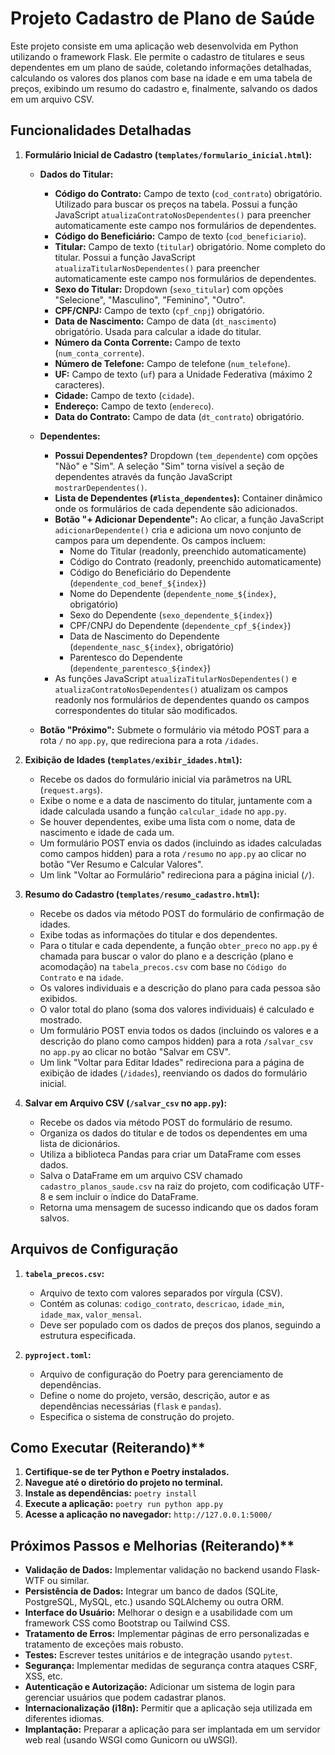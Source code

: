 # Projeto Cadastro de Plano de Saúde

Este projeto consiste em uma aplicação web desenvolvida em Python utilizando o framework Flask. Ele permite o cadastro de titulares e seus dependentes em um plano de saúde, coletando informações detalhadas, calculando os valores dos planos com base na idade e em uma tabela de preços, exibindo um resumo do cadastro e, finalmente, salvando os dados em um arquivo CSV.


## Funcionalidades Detalhadas

1.  **Formulário Inicial de Cadastro (`templates/formulario_inicial.html`):**

      * **Dados do Titular:**
          * **Código do Contrato:** Campo de texto (`cod_contrato`) obrigatório. Utilizado para buscar os preços na tabela. Possui a função JavaScript `atualizaContratoNosDependentes()` para preencher automaticamente este campo nos formulários de dependentes.
          * **Código do Beneficiário:** Campo de texto (`cod_beneficiario`).
          * **Titular:** Campo de texto (`titular`) obrigatório. Nome completo do titular. Possui a função JavaScript `atualizaTitularNosDependentes()` para preencher automaticamente este campo nos formulários de dependentes.
          * **Sexo do Titular:** Dropdown (`sexo_titular`) com opções "Selecione", "Masculino", "Feminino", "Outro".
          * **CPF/CNPJ:** Campo de texto (`cpf_cnpj`) obrigatório.
          * **Data de Nascimento:** Campo de data (`dt_nascimento`) obrigatório. Usada para calcular a idade do titular.
          * **Número da Conta Corrente:** Campo de texto (`num_conta_corrente`).
          * **Número de Telefone:** Campo de telefone (`num_telefone`).
          * **UF:** Campo de texto (`uf`) para a Unidade Federativa (máximo 2 caracteres).
          * **Cidade:** Campo de texto (`cidade`).
          * **Endereço:** Campo de texto (`endereco`).
          * **Data do Contrato:** Campo de data (`dt_contrato`) obrigatório.

      * **Dependentes:**
          * **Possui Dependentes?** Dropdown (`tem_dependente`) com opções "Não" e "Sim". A seleção "Sim" torna visível a seção de dependentes através da função JavaScript `mostrarDependentes()`.
          * **Lista de Dependentes (`#lista_dependentes`):** Container dinâmico onde os formulários de cada dependente são adicionados.
          * **Botão "+ Adicionar Dependente":** Ao clicar, a função JavaScript `adicionarDependente()` cria e adiciona um novo conjunto de campos para um dependente. Os campos incluem:
              * Nome do Titular (readonly, preenchido automaticamente)
              * Código do Contrato (readonly, preenchido automaticamente)
              * Código do Beneficiário do Dependente (`dependente_cod_benef_${index}`)
              * Nome do Dependente (`dependente_nome_${index}`, obrigatório)
              * Sexo do Dependente (`sexo_dependente_${index}`)
              * CPF/CNPJ do Dependente (`dependente_cpf_${index}`)
              * Data de Nascimento do Dependente (`dependente_nasc_${index}`, obrigatório)
              * Parentesco do Dependente (`dependente_parentesco_${index}`)
          * As funções JavaScript `atualizaTitularNosDependentes()` e `atualizaContratoNosDependentes()` atualizam os campos readonly nos formulários de dependentes quando os campos correspondentes do titular são modificados.

      * **Botão "Próximo":** Submete o formulário via método POST para a rota `/` no `app.py`, que redireciona para a rota `/idades`.

2.  **Exibição de Idades (`templates/exibir_idades.html`):**

      * Recebe os dados do formulário inicial via parâmetros na URL (`request.args`).
      * Exibe o nome e a data de nascimento do titular, juntamente com a idade calculada usando a função `calcular_idade` no `app.py`.
      * Se houver dependentes, exibe uma lista com o nome, data de nascimento e idade de cada um.
      * Um formulário POST envia os dados (incluindo as idades calculadas como campos hidden) para a rota `/resumo` no `app.py` ao clicar no botão "Ver Resumo e Calcular Valores".
      * Um link "Voltar ao Formulário" redireciona para a página inicial (`/`).

3.  **Resumo do Cadastro (`templates/resumo_cadastro.html`):**

      * Recebe os dados via método POST do formulário de confirmação de idades.
      * Exibe todas as informações do titular e dos dependentes.
      * Para o titular e cada dependente, a função `obter_preco` no `app.py` é chamada para buscar o valor do plano e a descrição (plano e acomodação) na `tabela_precos.csv` com base no `Código do Contrato` e na `idade`.
      * Os valores individuais e a descrição do plano para cada pessoa são exibidos.
      * O valor total do plano (soma dos valores individuais) é calculado e mostrado.
      * Um formulário POST envia todos os dados (incluindo os valores e a descrição do plano como campos hidden) para a rota `/salvar_csv` no `app.py` ao clicar no botão "Salvar em CSV".
      * Um link "Voltar para Editar Idades" redireciona para a página de exibição de idades (`/idades`), reenviando os dados do formulário inicial.

4.  **Salvar em Arquivo CSV (`/salvar_csv` no `app.py`):**

      * Recebe os dados via método POST do formulário de resumo.
      * Organiza os dados do titular e de todos os dependentes em uma lista de dicionários.
      * Utiliza a biblioteca Pandas para criar um DataFrame com esses dados.
      * Salva o DataFrame em um arquivo CSV chamado `cadastro_planos_saude.csv` na raiz do projeto, com codificação UTF-8 e sem incluir o índice do DataFrame.
      * Retorna uma mensagem de sucesso indicando que os dados foram salvos.

## Arquivos de Configuração

1.  **`tabela_precos.csv`:**
    * Arquivo de texto com valores separados por vírgula (CSV).
    * Contém as colunas: `codigo_contrato`, `descricao`, `idade_min`, `idade_max`, `valor_mensal`.
    * Deve ser populado com os dados de preços dos planos, seguindo a estrutura especificada.

2.  **`pyproject.toml`:**
    * Arquivo de configuração do Poetry para gerenciamento de dependências.
    * Define o nome do projeto, versão, descrição, autor e as dependências necessárias (`flask` e `pandas`).
    * Especifica o sistema de construção do projeto.

## Como Executar (Reiterando)**

1.  **Certifique-se de ter Python e Poetry instalados.**
2.  **Navegue até o diretório do projeto no terminal.**
3.  **Instale as dependências:** `poetry install`
4.  **Execute a aplicação:** `poetry run python app.py`
5.  **Acesse a aplicação no navegador:** `http://127.0.0.1:5000/`

## Próximos Passos e Melhorias (Reiterando)**

  * **Validação de Dados:** Implementar validação no backend usando Flask-WTF ou similar.
  * **Persistência de Dados:** Integrar um banco de dados (SQLite, PostgreSQL, MySQL, etc.) usando SQLAlchemy ou outra ORM.
  * **Interface do Usuário:** Melhorar o design e a usabilidade com um framework CSS como Bootstrap ou Tailwind CSS.
  * **Tratamento de Erros:** Implementar páginas de erro personalizadas e tratamento de exceções mais robusto.
  * **Testes:** Escrever testes unitários e de integração usando `pytest`.
  * **Segurança:** Implementar medidas de segurança contra ataques CSRF, XSS, etc.
  * **Autenticação e Autorização:** Adicionar um sistema de login para gerenciar usuários que podem cadastrar planos.
  * **Internacionalização (i18n):** Permitir que a aplicação seja utilizada em diferentes idiomas.
  * **Implantação:** Preparar a aplicação para ser implantada em um servidor web real (usando WSGI como Gunicorn ou uWSGI).
